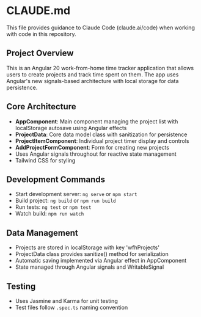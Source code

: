 # CLAUDE.md

This file provides guidance to Claude Code (claude.ai/code) when working with code in this repository.

## Project Overview
This is an Angular 20 work-from-home time tracker application that allows users to create projects and track time spent on them. The app uses Angular's new signals-based architecture with local storage for data persistence.

## Core Architecture
- **AppComponent**: Main component managing the project list with localStorage autosave using Angular effects
- **ProjectData**: Core data model class with sanitization for persistence
- **ProjectItemComponent**: Individual project timer display and controls
- **AddProjectFormComponent**: Form for creating new projects
- Uses Angular signals throughout for reactive state management
- Tailwind CSS for styling

## Development Commands
- Start development server: `ng serve` or `npm start`
- Build project: `ng build` or `npm run build`
- Run tests: `ng test` or `npm test`
- Watch build: `npm run watch`

## Data Management
- Projects are stored in localStorage with key 'wfhProjects'
- ProjectData class provides sanitize() method for serialization
- Automatic saving implemented via Angular effect in AppComponent
- State managed through Angular signals and WritableSignal

## Testing
- Uses Jasmine and Karma for unit testing
- Test files follow `.spec.ts` naming convention